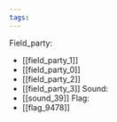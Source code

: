 ```yaml
---
tags:
---
```

Field_party:
- [[field_party_1]]
- [[field_party_0]]
- [[field_party_2]]
- [[field_party_3]]
Sound:
- [[sound_39]]
Flag:
- [[flag_9478]]
